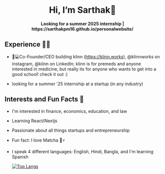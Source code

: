 <h1 align="center">Hi, I’m Sarthak👋</h1>
<b><p align="center">
Looking for a summer 2025 internship | https://sarthakpm16.github.io/personalwebsite/
</p>
</b>

<h2>Experience 👨‍🎓</h2>

- 🏥💻Co-Founder/CEO building klinn (https://klinn.works), @klinnworks on  instagram, @klinn on LinkedIn; klinn is for premeds and anyone interested in medicine, but really its for anyone who wants to get into a good school! check it out :)
 
 - looking for a summer '25 internship at a startup (in any industry)

<h2>Interests and Fun Facts 🧋</h2>

- I'm interested in finance, economics, education, and law
- Learning React/Nextjs
- Passionate about all things startups and entrepreneurship
- Fun fact: I love Matcha 🍵⚡
- I speak 4 different languages: English, Hindi, Bangla, and I'm learning Spanish

  [![Top Langs](https://github-readme-stats.vercel.app/api/top-langs/?username=sarthakpm16&langs_count=5&layout=pie)](https://github.com/sarthakpm16)

 
 <!---
sarthakpm16/sarthakpm16 is a ✨ special ✨ repository because its `README.md` (this file) appears on your GitHub profile.
You can click the Preview link to take a look at your changes.
--->

